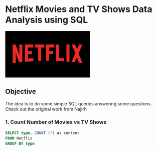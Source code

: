 # Netflix Movies and TV Shows Data Analysis using SQL

![Netflix](https://github.com/rubenfm77/Netflix_SQL/blob/main/logo.png)

## Objective

The idea is to do some simple SQL queries answering some questions. Check out the original work from Najirh

### 1. Count Number of Movies vs TV Shows

```sql
SELECT type, COUNT (*) as content
FROM Netflix
GROUP BY type
```
